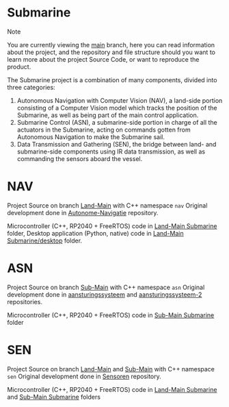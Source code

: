 # Submarine
>[!NOTE]
> You are currently viewing the [main](https://github.com/MUsubs/Submarine/tree/main) branch, here you can read information about the project, and the repository and file structure should you want to learn more about the project Source Code, or want to reproduce the product.

The Submarine project is a combination of many components, divided into three categories:
1. Autonomous Navigation with Computer Vision (NAV), a land-side portion consisting of a Computer Vision model which tracks the position of the Submarine, as well as being part of the main control application.
2. Submarine Control (ASN), a submarine-side portion in charge of all the actuators in the Submarine, acting on commands gotten from Autonomous Navigation to make the Submarine sail.
3. Data Transmission and Gathering (SEN), the bridge between land- and submarine-side components using IR data transmission, as well as commanding the sensors aboard the vessel.

# NAV
Project Source on branch [Land-Main](https://github.com/MUsubs/Submarine/tree/Land-Main) with C++ namespace `nav`
Original development done in [Autonome-Navigatie](https://github.com/MUsubs/Autonome-Navigatie) repository.

Microcontroller (C++, RP2040 + FreeRTOS) code in [Land-Main Submarine](https://github.com/MUsubs/Submarine/tree/Land-Main) folder, Desktop application (Python, native) code in [Land-Main Submarine/desktop](https://github.com/MUsubs/Submarine/tree/Land-Main/desktop) folder.

# ASN
Project Source on branch [Sub-Main](https://github.com/MUsubs/Submarine/tree/Sub-Main) with C++ namespace `asn`
Original development done in [aansturingssysteem](https://github.com/MUsubs/aansturingssysteem) and [aansturingssysteem-2](https://github.com/MUsubs/aansturingssysteem-2) repositories.

Microcontroller (C++, RP2040 + FreeRTOS) code in [Sub-Main Submarine](https://github.com/MUsubs/Submarine/tree/Sub-Main) folder

# SEN
Project Source on branch [Land-Main](https://github.com/MUsubs/Submarine/tree/Land-Main) and [Sub-Main](https://github.com/MUsubs/Submarine/tree/Sub-Main) with C++ namespace `sen`
Original development done in [Sensoren](https://github.com/MUsubs/Sensoren) repository.

Microcontroller (C++, RP2040 + FreeRTOS) code in [Land-Main Submarine](https://github.com/MUsubs/Submarine/tree/Land-Main) and [Sub-Main Submarine](https://github.com/MUsubs/Submarine/tree/Sub-Main) folders
